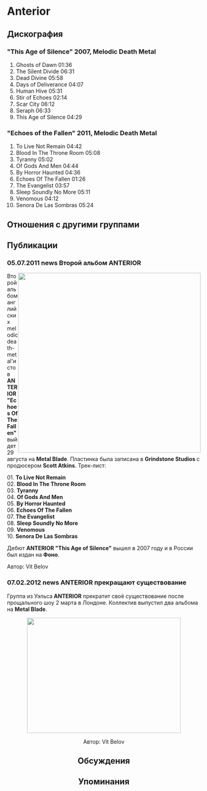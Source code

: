 # Anterior



## Дискография

### "This Age of Silence" 2007, Melodic Death Metal

1. Ghosts of Dawn  01:36
2. The Silent Divide  06:31 
3. Dead Divine  05:58   
4. Days of Deliverance  04:07  
5. Human Hive  05:31  
6. Stir of Echoes  02:14
7. Scar City  06:12 
8. Seraph  06:33   
9. This Age of Silence  04:29 

### "Echoes of the Fallen" 2011, Melodic Death Metal

1. To Live Not Remain 04:42 
2. Blood In The Throne Room 05:08 
3. Tyranny 05:02 
4. Of Gods And Men 04:44 
5. By Horror Haunted 04:36 
6. Echoes Of The Fallen 01:26 
7. The Evangelist 03:57 
8. Sleep Soundly No More 05:11 
9. Venomous 04:12 
10. Senora De Las Sombras 05:24



## Отношения с другими группами


## Публикации

### 05.07.2011 news Второй альбом ANTERIOR

<P><IMG height=468 alt="" hspace=0 src="/images/news_rus/2011.07/19889.jpg" width=475 align=right border=0>Второй альбом английских melodic death-metal'истов<STRONG> ANTERIOR</STRONG> <STRONG>"Echoes Of The Fallen" </STRONG>выйдет 29 августа на <STRONG>Metal Blade</STRONG>. Пластинка была записана в <STRONG>Grindstone Studios </STRONG>с продюсером <STRONG>Scott Atkins</STRONG>. Трек-лист:</P>
<P>01. <B>To Live Not Remain</B> <BR>02. <B>Blood In The Throne Room</B> <BR>03. <B>Tyranny</B><BR>04. <B>Of Gods And Men</B><BR>05. <B>By Horror Haunted</B> <BR>06. <B>Echoes Of The Fallen</B><BR>07. <B>The Evangelist</B> <BR>08. <B>Sleep Soundly No More</B><BR>09. <B>Venomous</B> <BR>10. <B>Senora De Las Sombras</B></P>
<P>Дебют <STRONG>ANTERIOR "This Age of Silence"</STRONG> вышел в 2007 году и в России был издан на <STRONG>Фоно</STRONG>.</P>
Автор: Vit Belov

### 07.02.2012 news ANTERIOR прекращают существование

<P>Группа из Уэльса<STRONG> ANTERIOR</STRONG> прекратит своё существование после прощального шоу 2 марта в Лондоне. Коллектив выпустил два альбома на <STRONG>Metal Blade</STRONG>. </P>
<P><center><IMG height=300 src="/images/news_rus/2012.02/22979.jpg" width=400 border=0></P>
Автор: Vit Belov


## Обсуждения


## Упоминания

